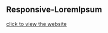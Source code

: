 ## Responsive-LoremIpsum
[click to view the website](https://mohdadil2k.github.io/Responsive-LoremIpsum/)
